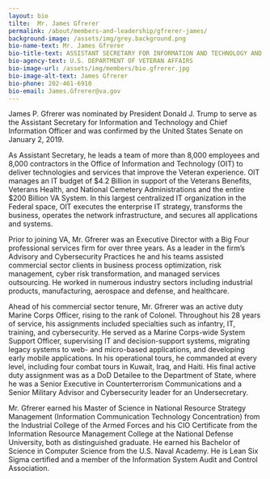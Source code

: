 ```yaml
---
layout: bio
tilte:  Mr. James Gfrerer
permalink: /about/members-and-leadership/gfrerer-james/
background-image: /assets/img/grey.background.png
bio-name-text: Mr. James Gfrerer
bio-title-text: ASSISTANT SECRETARY FOR INFORMATION AND TECHNOLOGY AND CHIEF INFORMATION OFFICER,
bio-agency-text: U.S. DEPARTMENT OF VETERAN AFFAIRS
bio-image-url: /assets/img/members/bio.gfrerer.jpg
bio-image-alt-text: James Gfrerer
bio-phone: 202-461-6910
bio-email: James.Gfrerer@va.gov
---
```

James P. Gfrerer was nominated by President Donald J. Trump to serve as the Assistant Secretary for Information and Technology and Chief Information Officer and was confirmed by the United States Senate on January 2, 2019.

As Assistant Secretary, he leads a team of more than 8,000 employees and 8,000 contractors in the Office of Information and Technology (OIT) to deliver technologies and services that improve the Veteran experience.  OIT manages an IT budget of $4.2 Billion in support of the Veterans Benefits, Veterans Health, and National Cemetery Administrations and the entire $200 Billion VA System.  In this largest centralized IT organization in the Federal space, OIT executes the enterprise IT strategy, transforms the business, operates the network infrastructure, and secures all applications and systems.

Prior to joining VA, Mr. Gfrerer was an Executive Director with a Big Four professional services firm for over three years.  As a leader in the firm’s Advisory and Cybersecurity Practices he and his teams assisted commercial sector clients in business process optimization, risk management, cyber risk transformation, and managed services outsourcing.  He worked in numerous industry sectors including industrial products, manufacturing, aerospace and defense, and healthcare.

Ahead of his commercial sector tenure, Mr. Gfrerer was an active duty Marine Corps Officer, rising to the rank of Colonel.  Throughout his 28 years of service, his assignments included specialties such as infantry, IT, training, and cybersecurity.  He served as a Marine Corps-wide System Support Officer, supervising IT and decision-support systems, migrating legacy systems to web- and micro-based applications, and developing early mobile applications.  In his operational tours, he commanded at every level, including four combat tours in Kuwait, Iraq, and Haiti.  His final active duty assignment was as a DoD Detailee to the Department of State, where he was a Senior Executive in Counterterrorism Communications and a Senior Military Advisor and Cybersecurity leader for an Undersecretary.

Mr. Gfrerer earned his Master of Science in National Resource Strategy Management (Information Communication Technology Concentration) from the Industrial College of the Armed Forces and his CIO Certificate from the Information Resource Management College at the National Defense University, both as distinguished graduate.  He earned his Bachelor of Science in Computer Science from the U.S. Naval Academy.  He is Lean Six Sigma certified and a member of the Information System Audit and Control Association.
